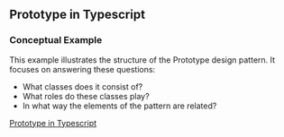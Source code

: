 ## Prototype in Typescript

### Conceptual Example

This example illustrates the structure of the Prototype design pattern. It focuses on answering these questions:

* What classes does it consist of?
* What roles do these classes play?
* In what way the elements of the pattern are related?

[Prototype in Typescript](https://refactoring.guru/design-patterns/prototype/typescript/example)